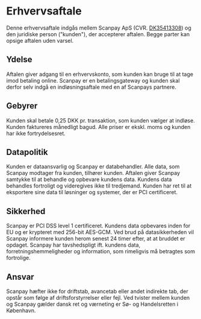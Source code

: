 <h1 data-date="{{ date }}" data-hash="{{ hash }}" class="terms--h1">
  Erhvervsaftale
</h1>

<p>
  Denne erhvervsaftale indgås mellem Scanpay ApS (CVR. <a target="_blank" href="https://datacvr.virk.dk/data/visenhed?enhedstype=virksomhed&id=35413308&soeg=35413308">DK35413308</a>) og den juridiske person ("kunden"), der accepterer aftalen. Begge parter kan opsige aftalen uden varsel.
</p>

<h2 class="terms--h2">Ydelse</h2>
<p>
  Aftalen giver adgang til en erhvervskonto, som kunden kan bruge til at tage imod betaling online. Scanpay er en betalingsgateway og kunden skal derfor selv indgå en indløsningsaftale med en af Scanpays partnere.
</p>

<h2 class="terms--h2">Gebyrer</h2>
<p>
  Kunden skal betale 0,25 DKK pr. transaktion, som kunden vælger at indløse. Kunden faktureres månedligt bagud. Alle priser er ekskl. moms og kunden har ikke fortrydelsesret.
</p>

<h2 class="terms--h2">Datapolitik</h2>
<p>
  Kunden er dataansvarlig og Scanpay er databehandler. Alle data, som Scanpay modtager fra kunden, tilhører kunden. Aftalen giver Scanpay samtykke til at behandle og opbevare kundens data. Kundens data behandles fortroligt og videregives ikke til tredjemand. Kunden har ret til at eksportere sine data til løsninger og systemer, der er PCI certificeret.
</p>

<h2 class="terms--h2">Sikkerhed</h2>
<p>
  Scanpay er PCI DSS level 1 certificeret. Kundens data opbevares inden for EU og er krypteret med 256-bit AES-GCM. Ved brud på datasikkerheden vil Scanpay informere kunden herom senest 24 timer efter, at at bruddet er opdaget. Scanpay har tavshedspligt ift. kundens data,  forretningshemmeligheder og information, som rimeligvis må betragtes som fortrolige.
</p>

<h2 class="terms--h2">Ansvar</h2>
<p>
  Scanpay hæfter ikke for driftstab, avancetab eller andet indirekte tab, der opstår som følge af driftsforstyrrelser eller fejl. Ved tvister mellem kunden og Scanpay gælder dansk ret og værneting er Sø- og Handelsretten i København.
</p>
